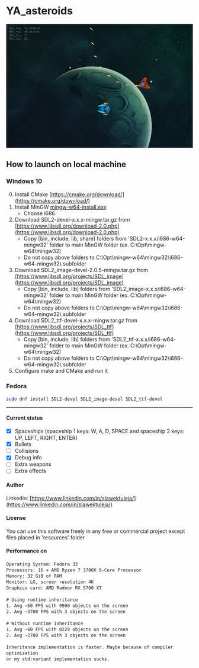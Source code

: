 # YA_asteroids

![s1](screenshots/s1.png)

## How to launch on local machine

### Windows 10

0. Install CMake [https://cmake.org/download/](https://cmake.org/download/)
1. Install MinGW [mingw-w64-install.exe](http://sourceforge.net/projects/mingw-w64/files/Toolchains%20targetting%20Win32/Personal%20Builds/mingw-builds/installer/mingw-w64-install.exe/download)
   - Choose i686
2. Download SDL2-devel-x.x.x-mingw.tar.gz from [https://www.libsdl.org/download-2.0.php](https://www.libsdl.org/download-2.0.php)
   - Copy \[bin, include, lib, share\] folders from 'SDL2-x.x.x/i686-w64-mingw32' folder to main MinGW folder (ex. C:\Opt\mingw-w64\mingw32)
   - Do not copy above folders to C:\Opt\mingw-w64\mingw32\i686-w64-mingw32\ subfolder
3. Download SDL2_image-devel-2.0.5-mingw.tar.gz from [https://www.libsdl.org/projects/SDL_image](https://www.libsdl.org/projects/SDL_image)
   - Copy \[bin, include, lib\] folders from 'SDL2_image-x.x.x/i686-w64-mingw32' folder to main MinGW folder (ex. C:\Opt\mingw-w64\mingw32)
   - Do not copy above folders to C:\Opt\mingw-w64\mingw32\i686-w64-mingw32\ subfolder
4. Download SDL2_ttf-devel-x.x.x-mingw.tar.gz from [https://www.libsdl.org/projects/SDL_ttf](https://www.libsdl.org/projects/SDL_ttf)
   - Copy \[bin, include, lib\] folders from 'SDL2_ttf-x.x.x/i686-w64-mingw32' folder to main MinGW folder (ex. C:\Opt\mingw-w64\mingw32)
   - Do not copy above folders to C:\Opt\mingw-w64\mingw32\i686-w64-mingw32\ subfolder
5. Configure make and CMake and run it

### Fedora

```bash
sudo dnf install SDL2-devel SDL2_image-devel SDL2_ttf-devel
```

---

#### Current status

- [x] Spaceships (spaceship 1 keys: W, A, D, SPACE and spaceship 2 keys: UP, LEFT, RIGHT, ENTER)
- [x] Bullets
- [ ] Collisions
- [x] Debug info
- [ ] Extra weapons
- [ ] Extra effects

#### Author

Linkedin: [https://www.linkedin.com/in/slawektuleja/](https://www.linkedin.com/in/slawektuleja/)

#### License

You can use this software freely in any free or commercial project except files placed in 'resources' folder


#### Performance on
    
    Operating System: Fedora 32
    Processors: 16 × AMD Ryzen 7 3700X 8-Core Processor
    Memory: 32 GiB of RAM
    Monitor: LG, screen resolution 4K
    Graphics card: AMD Radeon RX 5700 XT

    # Using runtime inheritance
    1. Avg ~60 FPS with 9900 objects on the screen
    2. Avg ~3700 FPS with 3 objects on the screen
    
    # Without runtime inheritance
    1. Avg ~60 FPS with 8229 objects on the screen
    2. Avg ~2700 FPS with 3 objects on the screen
    
    Inheritance implementation is faster. Maybe because of compiler optimization
    or my std:variant implementation sucks.

